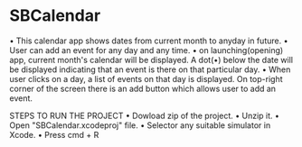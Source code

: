 # SBCalendar

• This calendar app shows dates from current month to anyday in future.
• User can add an event for any day and any time.
• on launching(opening) app, current month's calendar will be displayed. A dot(•) below the date will be 
  displayed indicating that an event is there on that particular day.
• When user clicks on a day, a list of events on that day is displayed. On top-right corner of the screen there
  is an add button which allows user to add an event.

STEPS TO RUN THE PROJECT
• Dowload zip of the project.
• Unzip it.
• Open "SBCalendar.xcodeproj" file.
• Selector any suitable simulator in Xcode.
• Press cmd + R
